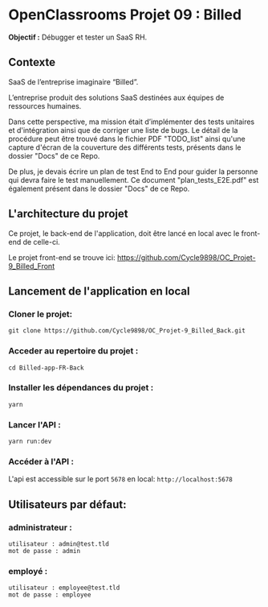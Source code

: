 # OpenClassrooms Projet 09 : Billed

**Objectif :** Débugger et tester un SaaS RH.

## Contexte

SaaS de l’entreprise imaginaire “Billed”.

L’entreprise produit des solutions SaaS destinées aux équipes de ressources humaines.

Dans cette perspective, ma mission était d’implémenter des tests unitaires et d'intégration ainsi que de corriger une liste de bugs. Le détail de la procédure peut être trouvé dans le fichier PDF "TODO_list" ainsi qu'une capture d'écran de la couverture des différents tests, présents dans le dossier "Docs" de ce Repo.

De plus, je devais écrire un plan de test End to End pour guider la personne qui devra faire le test manuellement. Ce document "plan_tests_E2E.pdf" est également présent dans le dossier "Docs" de ce Repo.

## L'architecture du projet

Ce projet, le back-end de l'application, doit être lancé en local avec le front-end de celle-ci.

Le projet front-end se trouve ici: https://github.com/Cycle9898/OC_Projet-9_Billed_Front

## Lancement de l'application en local

### Cloner le projet:

```
git clone https://github.com/Cycle9898/OC_Projet-9_Billed_Back.git
```

### Acceder au repertoire du projet :

```
cd Billed-app-FR-Back
```

### Installer les dépendances du projet :

```
yarn
```

### Lancer l'API :

```
yarn run:dev
```

### Accéder à l'API :

L'api est accessible sur le port `5678` en local: `http://localhost:5678`

## Utilisateurs par défaut:

### administrateur :

```
utilisateur : admin@test.tld
mot de passe : admin
```

### employé :

```
utilisateur : employee@test.tld
mot de passe : employee
```
